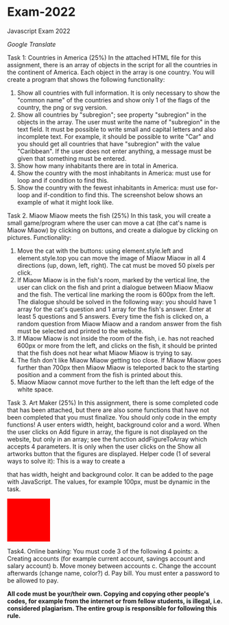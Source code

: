 # Exam-2022
Javascript Exam 2022

*Google Translate*

Task 1: 
Countries in America (25%)
In the attached HTML file for this assignment, there is an array of objects in the script for all the countries in the continent of America. Each object in the array is one country.
You will create a program that shows the following functionality:
1. Show all countries with full information. It is only necessary to show the "common name" of the countries and show only 1 of the flags of the country, the png or svg version.
2. Show all countries by "subregion"; see property "subregion" in the objects in the array. The user must write the name of "subregion" in the text field. It must be possible to write small and capital letters and also incomplete text. For example, it should be possible to write "Car" and you should get all countries that have "subregion" with the value "Caribbean". If the user does not enter anything, a message must be given that something must be entered.
3. Show how many inhabitants there are in total in America.
4. Show the country with the most inhabitants in America: must use for loop and if condition to find this.
5. Show the country with the fewest inhabitants in America: must use for-loop and if-condition to find this.
The screenshot below shows an example of what it might look like.

Task 2. Miaow Miaow meets the fish (25%)
In this task, you will create a small game/program where the user can move a cat (the cat's name is Miaow Miaow) by clicking on buttons, and create a dialogue by clicking on pictures.
Functionality:
1. Move the cat with the buttons: using element.style.left and element.style.top you can move the image of Miaow Miaow in all 4 directions (up, down, left, right). The cat must be moved 50 pixels per click.
2. If Miaow Miaow is in the fish's room, marked by the vertical line, the user can click on the fish and print a dialogue between Miaow Miaow and the fish. The vertical line marking the room is 600px from the left. The dialogue should be solved in the following way: you should have 1 array for the cat's question and 1 array for the fish's answer. Enter at least 5 questions and 5 answers. Every time the fish is clicked on, a random question from Miaow Miaow and a random answer from the fish must be selected and printed to the website.
3. If Miaow Miaow is not inside the room of the fish, i.e. has not reached 600px or more from the left, and clicks on the fish, it should be printed that the fish does not hear what Miaow Miaow is trying to say.
4. The fish don't like Miaow Miaow getting too close. If Miaow Miaow goes further than 700px then Miaow Miaow is teleported back to the starting position and a comment from the fish is printed about this.
5. Miaow Miaow cannot move further to the left than the left edge of the white space.

Task 3. Art Maker (25%)
In this assignment, there is some completed code that has been attached, but there are also some functions that have not been completed that you must finalize. You should only code in the empty functions!
A user enters width, height, background color and a word. When the user clicks on Add figure in array, the figure is not displayed on the website, but only in an array; see the function addFigureToArray which accepts 4 parameters.
It is only when the user clicks on the Show all artworks button that the figures are displayed.
Helper code (1 of several ways to solve it): This is a way to create a <div> that has width, height and background color. It can be added to the page with JavaScript. The values, for example 100px, must be dynamic in the task.
<div style="width: 100px; height: 100px; background-color: red;"></div>

Task4. Online banking: You must code 3 of the following 4 points:
a. Creating accounts (for example current account, savings account and salary account)
b. Move money between accounts
c. Change the account afterwards (change name, color?)
d. Pay bill. You must enter a password to be allowed to pay.

**All code must be your/their own. Copying and copying other people's codes, for example from the internet or from fellow students, is illegal, i.e. considered plagiarism. The entire group is responsible for following this rule.**
